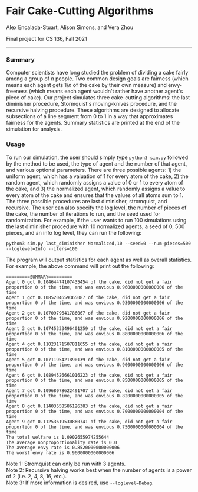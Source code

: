 # Fair Cake-Cutting Algorithms

Alex Encalada-Stuart, Alison Simons, and Vera Zhou

Final project for CS 136, Fall 2021

***

### Summary

Computer scientists have long studied the problem of dividing a cake fairly among a group of *n* people. Two common design goals are fairness (which means each agent gets 1/*n* of the cake by their own measure) and envy-freeness (which means each agent wouldn't rather have another agent's piece of cake). Our project simulates three cake-cutting algorithms: the last diminisher procedure, Stormquist's moving-knives procedure, and the recursive halving procedure. These algorithms are designed to allocate subsections of a line segment from 0 to 1 in a way that approximates fairness for the agents. Summary statistics are printed at the end of the simulation for analysis.

### Usage

To run our simulation, the user should simply type `python3 sim.py` followed by the method to be used, the type of agent and the number of that agent, and various optional parameters. There are three possible agents: 1) the uniform agent, which has a valuation of 1 for every atom of the cake, 2) the random agent, which randomly assigns a value of 0 or 1 to every atom of the cake, and 3) the normalized agent, which randomly assigns a value to every atom of the cake and ensures that the values of all atoms sum to 1. The three possible procedures are last diminisher, stromquist, and recursive. The user can also specify the log level, the number of pieces of the cake, the number of iterations to run, and the seed used for randomization. For example, if the user wants to run 100 simulations using the last diminisher procedure with 10 normalized agents, a seed of 0, 500 pieces, and an info log level, they can run the following:
```
python3 sim.py last_diminisher Normalized,10 --seed=0 --num-pieces=500 --loglevel=Info --iters=100
```
The program will output statistics for each agent as well as overall statistics. For example, the above command will print out the following:
```
=========SUMMARY=========
Agent 0 got 0.10464474107435454 of the cake, did not get a fair proportion 0 of the time, and was envious 0.9600000000000006 of the time
Agent 1 got 0.1085204659365087 of the cake, did not get a fair proportion 0 of the time, and was envious 0.9300000000000006 of the time
Agent 2 got 0.1070979641786067 of the cake, did not get a fair proportion 0 of the time, and was envious 0.9200000000000006 of the time
Agent 3 got 0.10745333496401259 of the cake, did not get a fair proportion 0 of the time, and was envious 0.8800000000000006 of the time
Agent 4 got 0.11023171507811655 of the cake, did not get a fair proportion 0 of the time, and was envious 0.8100000000000005 of the time
Agent 5 got 0.1071195421890139 of the cake, did not get a fair proportion 0 of the time, and was envious 0.9000000000000006 of the time
Agent 6 got 0.10894526661016223 of the cake, did not get a fair proportion 0 of the time, and was envious 0.8500000000000005 of the time
Agent 7 got 0.10968078622491707 of the cake, did not get a fair proportion 0 of the time, and was envious 0.8200000000000005 of the time
Agent 8 got 0.11403558586126383 of the cake, did not get a fair proportion 0 of the time, and was envious 0.7000000000000004 of the time
Agent 9 got 0.11253619530860741 of the cake, did not get a fair proportion 0 of the time, and was envious 0.7500000000000004 of the time
The total welfare is 1.0902655974255644
The average nonproportionality rate is 0.0
The average envy rate is 0.8520000000000006
The worst envy rate is 0.9600000000000006
```
Note 1: Stromquist can only be run with 3 agents.\
Note 2: Recursive halving works best when the number of agents is a power of 2 (i.e. 2, 4, 8, 16, etc.).\
Note 3: If more information is desired, use `--loglevel=Debug`.
